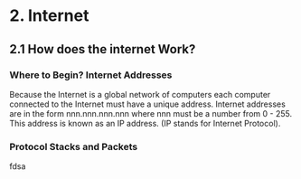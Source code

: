 # 2. Internet
## 2.1 How does the internet Work?
### Where to Begin? Internet Addresses
Because the Internet is a global network of computers each computer connected to the Internet must have a unique address. Internet addresses are in the form nnn.nnn.nnn.nnn where nnn must be a number from 0 - 255. This address is known as an IP address. (IP stands for Internet Protocol).

### Protocol Stacks and Packets

fdsa
